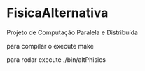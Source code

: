 # FisicaAlternativa
Projeto de Computação Paralela e Distribuída

para compilar o execute make

para rodar execute ./bin/altPhisics
